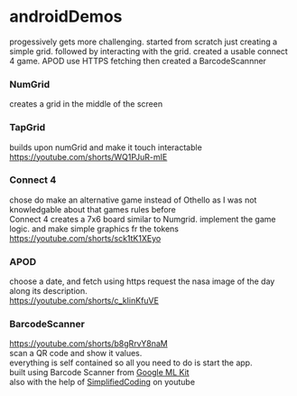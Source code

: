 # androidDemos   

progessively gets more challenging. started from scratch just creating a simple grid. followed by interacting with the grid.
created a usable connect 4 game.
APOD use HTTPS fetching
then created a BarcodeScannner

### NumGrid
creates a grid in the middle of the screen

### TapGrid
builds upon numGrid and make it touch interactable   
https://youtube.com/shorts/WQ1PJuR-mIE

### Connect 4
chose do make an alternative game instead of Othello as I was not knowledgable about that games rules before   
Connect 4 creates a 7x6 board similar to Numgrid. implement the game logic. and make simple graphics fr the tokens   
https://youtube.com/shorts/sck1tK1XEyo

### APOD
choose a date, and fetch using https request the nasa image of the day along its description.   
https://youtube.com/shorts/c_kIinKfuVE

### BarcodeScanner
https://youtube.com/shorts/b8gRrvY8naM   
scan a QR code and show it values.   
everything is self contained so all you need to do is start the app.   
built using Barcode Scanner from [Google ML Kit](https://developers.google.com/ml-kit/vision/barcode-scanning/android)   
also with the help of [SimplifiedCoding](https://www.youtube.com/@SimplifiedCoding) on youtube
